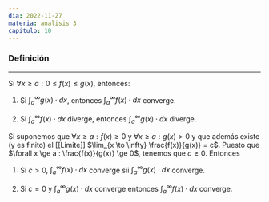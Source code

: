 ```yaml
---
dia: 2022-11-27
materia: analisis 3
capitulo: 10
---
```

### Definición
---
Si $\forall x \ge a : 0 \le f(x) \le g(x)$, entonces:

1) Si $\int_a^\infty g(x) \cdot dx$, entonces $\int_a^\infty f(x) \cdot dx$ converge.

2) Si $\int_a^\infty f(x) \cdot dx$ diverge, entonces $\int_a^\infty g(x) \cdot dx$ diverge.

Si suponemos que $\forall x \ge a : f(x) \ge 0$ y $\forall x \ge a : g(x) > 0$ y que además existe (y es finito) el [[Limite]] $\lim_{x \to \infty} \frac{f(x)}{g(x)} = c$. Puesto que $\forall x \ge a : \frac{f(x)}{g(x)} \ge 0$, tenemos que $c \ge 0$. Entonces

1) Si $c > 0$, $\int_a^\infty f(x) \cdot dx$ converge sii $\int_a^\infty g(x) \cdot dx$ converge.

2) Si $c = 0$ y $\int_a^\infty g(x) \cdot dx$ converge entonces $\int_a^\infty f(x) \cdot dx$ converge.